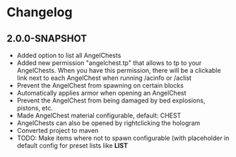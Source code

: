 # Changelog
## 2.0.0-SNAPSHOT
- Added option to list all AngelChests
- Added new permission "angelchest.tp" that allows to tp to your AngelChests. When you have this permission, there will be a clickable link next to each AngelChest when running /acinfo or /aclist
- Prevent the AngelChest from spawning on certain blocks
- Automatically applies armor when opening an AngelChest
- Prevent the AngelChest from being damaged by bed explosions, pistons, etc.
- Made AngelChest material configurable, default: CHEST
- AngelChests can also be opened by rightclicking the hologram
- Converted project to maven
- TODO: Make items where not to spawn configurable (with placeholder in default config for preset lists like __LIST__